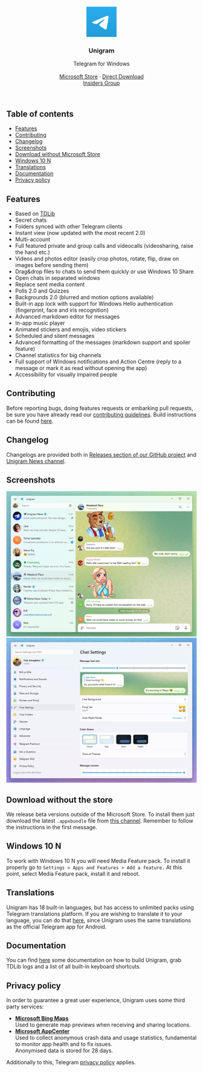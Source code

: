 <p align="center">
  <a href="https://www.microsoft.com/store/apps/9n97zckpd60q">
    <img src="/Telegram/Assets/Logos/StoreLogo.scale-200.png" width=80 height=80>
  </a>

  <h3 align="center">Unigram</h3>

  <p align="center">
    Telegram for Windows
    <br>
    <br>
    <a href="https://www.microsoft.com/store/apps/9n97zckpd60q">Microsoft Store</a>
    &middot;
    <a href="https://unigramdev.github.io">Direct Download</a>
    <br>
    <a href="https://t.me/unigraminsiders">Insiders Group</a>
  </p>
</p>

<br>

## Table of contents
- [Features](#features)
- [Contributing](#contributing)
- [Changelog](#changelog)
- [Screenshots](#screenshots)
- [Download without Microsoft Store](#alternativedownload)
- [Windows 10 N](#windows10n)
- [Translations](#translations)
- [Documentation](#doc)
- [Privacy policy](#privacy)

<a name="features"></a>
## Features
- Based on [TDLib](https://github.com/tdlib/td)
- Secret chats
- Folders synced with other Telegram clients
- Instant view (now updated with the most recent 2.0)
- Multi-account
- Full featured private and group calls and videocalls (videosharing, raise the hand etc.)
- Videos and photos editor (easily crop photos, rotate, flip, draw on images before sending them)
- Drag&drop files to chats to send them quickly or use Windows 10 Share
- Open chats in separated windows
- Replace sent media content
- Polls 2.0 and Quizzes
- Backgrounds 2.0 (blurred and motion options available)
- Built-in app lock with support for Windows Hello authentication (fingerprint, face and iris recognition)
- Advanced markdown editor for messages
- In-app music player
- Animated stickers and emojis, video stickers
- Scheduled and silent messages
- Advanced formatting of the messages (markdown support and spoiler feature)
- Channel statistics for big channels
- Full support of Windows notifications and Action Centre (reply to a message or mark it as read without opening the app)
- Accessibility for visually impaired people


<a name="contributing"></a>
## Contributing
Before reporting bugs, doing features requests or embarking pull requests, be sure you have already read our [contributing guidelines](/CONTRIBUTING.md). Build instructions can be found [here](/Documentation/Build-instructions.md).

<a name="changelog"></a>
## Changelog
Changelogs are provided both in [Releases section of our GitHub project](https://github.com/UnigramDev/Unigram/releases) and [Unigram News channel](https://t.me/unigram).

<a name="screenshots"></a>
## Screenshots
![1](/Screenshots/Screen1.PNG)
![2](/Screenshots/Screen3.PNG)

<a name="alternativedownload"></a>
## Download without the store
We release beta versions outside of the Microsoft Store. To install them just download the latest `.appxbundle` file from [this channel](https://t.me/unigramappx). Remember to follow the instructions in the first message.

<a name="windows10n"></a>
## Windows 10 N
To work with Windows 10 N you will need Media Feature pack. To install it properly go to ```Settings > Apps and Features > Add a feature.``` At this point, select Media Feature pack, install it and reboot.

<a name="translations"></a>
## Translations
Unigram has 18 built-in languages, but has access to unlimited packs using Telegram translations platform.
If you are wishing to translate it to your language, you can do that [here](https://translations.telegram.org/en/android/), since Unigram uses the same translations as the official Telegram app for Android.

<a name="doc"></a>
## Documentation
You can find [here](/Documentation) some documentation on how to build Unigram, grab TDLib logs and a list of all built-in keyboard shortcuts.

<a name="privacy"></a>
## Privacy policy
In order to guarantee a great user experience, Unigram uses some third party services:
- [**Microsoft Bing Maps**](https://www.microsoft.com/en-us/maps/product)  
  Used to generate map previews when receiving and sharing locations.
- [**Microsoft AppCenter**](https://learn.microsoft.com/en-us/appcenter/gdpr/)  
  Used to collect anonymous crash data and usage statistics, fundamental to monitor app health and to fix issues.  
  Anonymised data is stored for 28 days.

Additionally to this, Telegram [privacy policy](https://telegram.org/privacy) applies.
